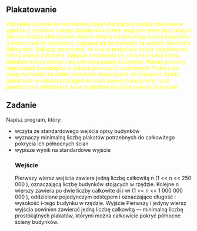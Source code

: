 <h2><strong>Plakatowanie</strong></h2>
<span style="color:yellow">
    Wszystkie budynki we wschodniej części Bajtogrodu zostały zbudowane zgodnie z zasadami
    starego bajtobudownictwa: stoją one jeden przy drugim (nie ma między nimi przerw). Razem
    tworzą bardzo długą ścianę budynków o zróżnicowanej wysokości, ciągnącą się ze wschodu na
    zachód.
    Burmistrz Bajtogrodu, Bajtazar, postanowił, że ścianę budynków należy od północnej
    strony pokryć plakatami. Bajtazar zastanawia się, jaką minimalną liczbą plakatów można
    pokryć całą północną ścianę budynków. Plakaty powinny mieć kształt prostokątów o bokach
    pionowych i poziomych. Plakaty nie mogą zachodzić na siebie, natomiast mogą stykać
    się brzegami. Każdy plakat musi w całości przylegać do ścian pewnych budynków i cała
    powierzchnia północnych ścian budynków musi być pokryta plakatami.
</span>

<h2><strong>Zadanie</strong></h2>
Napisz program, który:
<ul>
<li>wczyta ze standardowego wejścia opisy budynków</li>
<li>wyznaczy minimalną liczbę plakatów potrzebnych do całkowitego pokrycia ich północnych
ścian</li>
<li>wypisze wynik na standardowe wyjście</li>
<h3>Wejście</h3>
Pierwszy wiersz wejścia zawiera jedną liczbę całkowitą n (1 << n << 250 000 ), oznaczającą
liczbę budynków stojących w rzędzie. Kolejne n wierszy zawiera po dwie liczby całkowite di
i wi (1 << n << 1 000 000 000 ), oddzielone pojedynczym odstępem i oznaczające długość
i wysokość i-tego budynku w rzędzie.
Wyjście
Pierwszy i jedyny wiersz wyjścia powinien zawierać jedną liczbę całkowitą — minimalną liczbę
prostokątnych plakatów, którymi można całkowicie pokryć północne ściany budynków.
</ul>